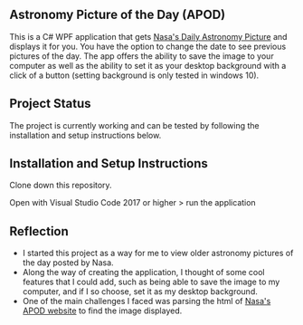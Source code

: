 ## Astronomy Picture of the Day (APOD)

This is a C# WPF application that gets [Nasa's Daily Astronomy Picture](https://apod.nasa.gov/apod/) and displays it for you. You have the option to change the date to see previous pictures of the day. The app offers the ability to save the image to your computer as well as the ability to set it as your desktop background with a click of a button (setting background is only tested in windows 10).

## Project Status
The project is currently working and can be tested by following the installation and setup instructions below.

## Installation and Setup Instructions

Clone down this repository. 

Open with Visual Studio Code 2017 or higher > run the application

## Reflection

  - I started this project as a way for me to view older astronomy pictures of the day posted by Nasa.
  - Along the way of creating the application, I thought of some cool features that I could add, such as being able to save the image to my computer, and if I so choose, set it as my desktop background.
  - One of the main challenges I faced was parsing the html of [Nasa's APOD website](https://apod.nasa.gov/apod/) to find the image displayed.
